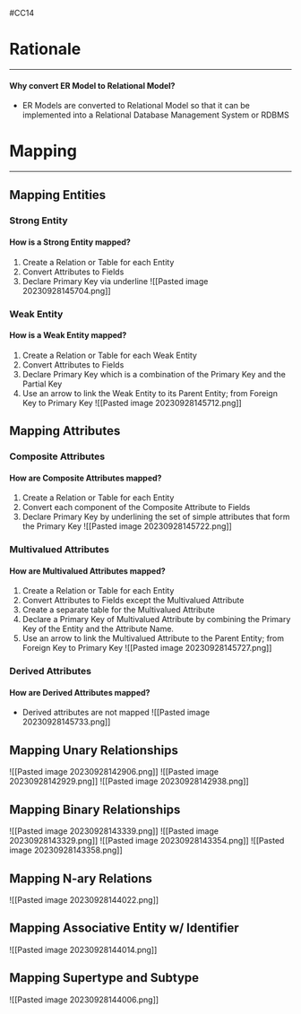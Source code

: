 #CC14 

# Rationale
---
#### Why convert ER Model to Relational Model?
- ER Models are converted to Relational Model so that it can be implemented into a Relational Database Management System or RDBMS

# Mapping
---
## Mapping Entities
### Strong Entity
#### How is a Strong Entity mapped?
1. Create a Relation or Table for each Entity
2. Convert Attributes to Fields
3. Declare Primary Key via underline
![[Pasted image 20230928145704.png]]
### Weak Entity
#### How is a Weak Entity mapped?
1. Create a Relation or Table for each Weak Entity
2. Convert Attributes to Fields
3. Declare Primary Key which is a combination of the Primary Key and the Partial Key
4. Use an arrow to link the Weak Entity to its Parent Entity; from Foreign Key to Primary Key
![[Pasted image 20230928145712.png]]
## Mapping Attributes
### Composite Attributes
#### How are Composite Attributes mapped?
1. Create a Relation or Table for each Entity
2. Convert each component of the Composite Attribute to Fields
3. Declare Primary Key by underlining the set of simple attributes that form the Primary Key
![[Pasted image 20230928145722.png]]
### Multivalued Attributes 
#### How are Multivalued Attributes mapped?
1. Create a Relation or Table for each Entity
2. Convert Attributes to Fields except the Multivalued Attribute
3. Create a separate table for the Multivalued Attribute
4. Declare a Primary Key of Multivalued Attribute by combining the Primary Key of the Entity and the Attribute Name.
5. Use an arrow to link the Multivalued Attribute to the Parent Entity; from Foreign Key to Primary Key
![[Pasted image 20230928145727.png]]
### Derived Attributes
#### How are Derived Attributes mapped?
- Derived attributes are not mapped
![[Pasted image 20230928145733.png]]
## Mapping Unary Relationships
![[Pasted image 20230928142906.png]]
![[Pasted image 20230928142929.png]]
![[Pasted image 20230928142938.png]]
## Mapping Binary Relationships
![[Pasted image 20230928143339.png]]
![[Pasted image 20230928143329.png]]
![[Pasted image 20230928143354.png]]
![[Pasted image 20230928143358.png]]

## Mapping N-ary Relations
![[Pasted image 20230928144022.png]]
## Mapping Associative Entity w/ Identifier 
![[Pasted image 20230928144014.png]]
## Mapping Supertype and Subtype
![[Pasted image 20230928144006.png]]
